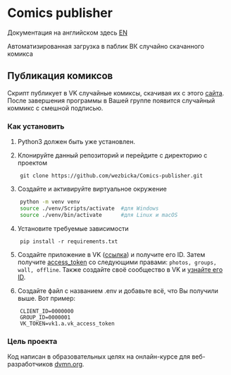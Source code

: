 # Comics publisher

Документация на английском здесь <a href='README_EN.md'>EN</a>

Автоматизированная загрузка в паблик ВК случайно скачанного комикса

## Публикация комиксов

Скрипт публикует в VK случайные комиксы, скачивая их с этого [сайта](https://xkcd.com/).
После завершения программы в Вашей группе появится случайный коммикс с смешной подписью.

### Как установить

1. Python3 должен быть уже установлен.

2. Клонируйте данный репозиторий и перейдите с директорию с проектом

```
    git clone https://github.com/wezbicka/Comics-publisher.git
```

3. Создайте и активируйте виртуальное окружение

```Bash
    python -m venv venv
    source ./venv/Scripts/activate  #для Windows
    source ./venv/bin/activate      #для Linux и macOS
```

4. Установите требуемые зависимости

```
    pip install -r requirements.txt
```

5. Создайте приложение в VK ([ссылка](https://vk.com/apps?act=manage)) и получите его ID. Затем получите [access_token](https://vk.com/dev/implicit_flow_user) со следующими правами: `photos, groups, wall, offline`. Также создайте своё сообщество в VK и [узнайте его ID](https://regvk.com/id/).

6. Cоздайте файл с названием .env и добавьте всё, что Вы получили выше. Вот пример:

```
    CLIENT_ID=0000000
    GROUP_ID=0000001
    VK_TOKEN=vk1.a.vk_access_token
```

### Цель проекта

Код написан в образовательных целях на онлайн-курсе для веб-разработчиков [dvmn.org](https://dvmn.org/).

